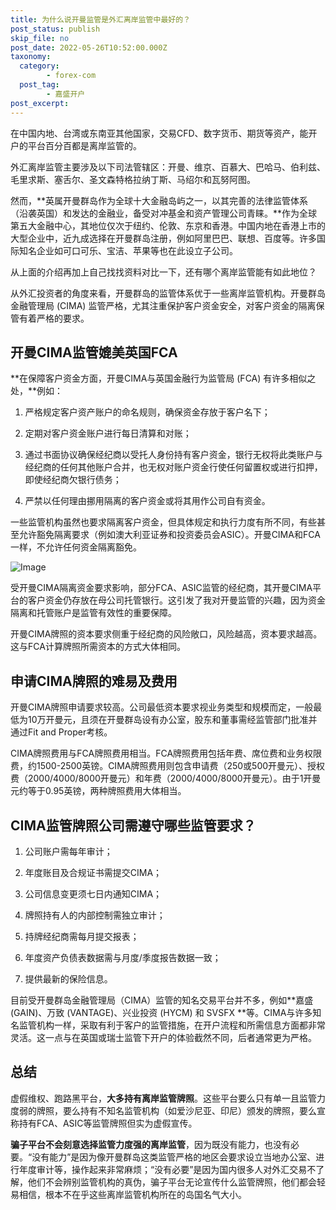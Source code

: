 ```yaml
---
title: 为什么说开曼监管是外汇离岸监管中最好的？
post_status: publish
skip_file: no
post_date: 2022-05-26T10:52:00.000Z
taxonomy:
  category:
        - forex-com
  post_tag:
        - 嘉盛开户
post_excerpt: 
---
```

在中国内地、台湾或东南亚其他国家，交易CFD、数字货币、期货等资产，能开户的平台百分百都是离岸监管的。

外汇离岸监管主要涉及以下司法管辖区：开曼、维京、百慕大、巴哈马、伯利兹、毛里求斯、塞舌尔、圣文森特格拉纳丁斯、马绍尔和瓦努阿图。

然而，**英属开曼群岛作为全球十大金融岛屿之一，以其完善的法律监管体系（沿袭英国）和发达的金融业，备受对冲基金和资产管理公司青睐。**作为全球第五大金融中心，其地位仅次于纽约、伦敦、东京和香港。中国内地在香港上市的大型企业中，近九成选择在开曼群岛注册，例如阿里巴巴、联想、百度等。许多国际知名企业如可口可乐、宝洁、苹果等也在此设立子公司。

从上面的介绍再加上自己找找资料对比一下，还有哪个离岸监管能有如此地位？

从外汇投资者的角度来看，开曼群岛的监管体系优于一些离岸监管机构。开曼群岛金融管理局 (CIMA) 监管严格，尤其注重保护客户资金安全，对客户资金的隔离保管有着严格的要求。

## 开曼CIMA监管媲美英国FCA

**在保障客户资金方面，开曼CIMA与英国金融行为监管局 (FCA) 有许多相似之处，**例如：

1. 严格规定客户资产账户的命名规则，确保资金存放于客户名下；

1. 定期对客户资金账户进行每日清算和对账；

1. 通过书面协议确保经纪商以受托人身份持有客户资金，银行无权将此类账户与经纪商的任何其他账户合并，也无权对账户资金行使任何留置权或进行扣押，即使经纪商欠银行债务；

1. 严禁以任何理由挪用隔离的客户资金或将其用作公司自有资金。

一些监管机构虽然也要求隔离客户资金，但具体规定和执行力度有所不同，有些甚至允许豁免隔离要求（例如澳大利亚证券和投资委员会ASIC）。开曼CIMA和FCA一样，不允许任何资金隔离豁免。

![Image](https://prod-files-secure.s3.us-west-2.amazonaws.com/39ed1227-6d7d-4570-be36-9ccd4a2c4241/bd849744-3fcb-4a37-8312-357962c8f065/image.png?X-Amz-Algorithm=AWS4-HMAC-SHA256&X-Amz-Content-Sha256=UNSIGNED-PAYLOAD&X-Amz-Credential=ASIAZI2LB4667RMRPTZ2%2F20250516%2Fus-west-2%2Fs3%2Faws4_request&X-Amz-Date=20250516T161426Z&X-Amz-Expires=3600&X-Amz-Security-Token=IQoJb3JpZ2luX2VjEJD%2F%2F%2F%2F%2F%2F%2F%2F%2F%2FwEaCXVzLXdlc3QtMiJHMEUCICTZykb0HlomN47uVjzQOs3oIV3XBwp3MaUursI7emCxAiEAlDFQx%2FoNVHvGH4o899%2B4a1Fq%2B1%2B6%2FqRsbYIv0DYnJoAq%2FwMISRAAGgw2Mzc0MjMxODM4MDUiDDq7XBNj%2Fk3ekWYhSSrcA19iqJinBX%2BG59MZxrLqNcOZfD84IEweT1M8f4LP41j%2Fuh9Soxa2IlZK33Kp%2FxwQl3MrO%2BPiNKs1XbseVc82GkOkmvIEkvg0lYVRdpyDzFZv3n4%2F46x0GjNkiBnPJpfEv1%2BfYpjjWlqxeNgDS7uMPw2AHFISzXKwiLReXALKxqeNnMnW%2BF1I1UVsMubjjk3YCkBZQvzYjPqWr5XMQMQhxYqE9drQQQUIfIVGyMBOa0vsLJgj2raY%2FfkSJChgxp5wyxHYuGrxtm6CYqKuCTpQyV8kzrIKfqvRbojKA9VqeNDyzSTeDU%2BApTY%2F4YJL%2FMP2vmsC2VvNcwPUU6VVphrQbxg4%2BHbs1Z84sqtfhZcVfr%2BSxlOAQbzkgTpK402KSV3W2cvF3WINGJp3jVfHE%2F8OytWt0TnfZWAWPJMp6W4gOvjsapEUvNhHGag20%2BzR%2F4pKVOzBBMBUND2Vak0F8m8kKzkCe1Po8fAe8hIWX0w4ib84u%2Fypr6yasYZJyupwR8NemUCXDNyDoOE6eQvn6spWvHolyl1unecjEoXV2f%2BiIrccyyWZ6ZxarDNEMa7SDCoiUbEZbqL8flUEjUdDlP4%2BQFedpbqjO9YaUMnv5KgIK7N8WT8AhRo9kkJvvOj4MLazncEGOqUBEliH6iFzS%2F3fc8E2oVIP7y36rIxYiulNzrViok7G6CU3IdCc7OR8VQnxm8BjycD1RCzhUnK%2BKAZsHqpTee2nAmQSS%2FoCJOfvmuwFqUhU74G%2BpU87bonzGi3Y%2BfzmdVhRciLgZYJ5PUg3OYrsMjgZnOqghPAdKL1kEAIkl5OZKeY58Y6SlspIEZJ8UBR3qUtp1AdA9YLAJMBrrM603MH81QK%2FgrOc&X-Amz-Signature=e69f5d88d69c85c6437544291a6a1f3b45a484c72642858fe58a7bd93257400e&X-Amz-SignedHeaders=host&x-id=GetObject)

受开曼CIMA隔离资金要求影响，部分FCA、ASIC监管的经纪商，其开曼CIMA平台的客户资金仍存放在母公司托管银行。这引发了我对开曼监管的兴趣，因为资金隔离和托管账户是监管有效性的重要保障。

开曼CIMA牌照的资本要求侧重于经纪商的风险敞口，风险越高，资本要求越高。这与FCA计算牌照所需资本的方式大体相同。

## **申请CIMA牌照的难易及费用**

开曼CIMA牌照申请要求较高。公司最低资本要求视业务类型和规模而定，一般最低为10万开曼元，且须在开曼群岛设有办公室，股东和董事需经监管部门批准并通过Fit and Proper考核。

CIMA牌照费用与FCA牌照费用相当。FCA牌照费用包括年费、席位费和业务权限费，约1500-2500英镑。CIMA牌照费用则包含申请费（250或500开曼元）、授权费（2000/4000/8000开曼元）和年费（2000/4000/8000开曼元）。由于1开曼元约等于0.95英镑，两种牌照费用大体相当。

## CIMA监管牌照公司需遵守哪些监管要求？

1. 公司账户需每年审计；

1. 年度账目及合规证书需提交CIMA；

1. 公司信息变更须七日内通知CIMA；

1. 牌照持有人的内部控制需独立审计；

1. 持牌经纪商需每月提交报表；

1. 年度资产负债表数据需与月度/季度报告数据一致；

1. 提供最新的保险信息。

目前受开曼群岛金融管理局（CIMA）监管的知名交易平台并不多，例如**嘉盛 (GAIN)、万致 (VANTAGE)、兴业投资 (HYCM) 和 SVSFX **等。CIMA与许多知名监管机构一样，采取有利于客户的监管措施，在开户流程和所需信息方面都非常灵活。这一点与在英国或瑞士监管下开户的体验截然不同，后者通常更为严格。

## 总结

虚假维权、跑路黑平台，**大多持有离岸监管牌照**。这些平台要么只有单一且监管力度弱的牌照，要么持有不知名监管机构（如爱沙尼亚、印尼）颁发的牌照，要么宣称持有FCA、ASIC等监管牌照但实为虚假宣传。

**骗子平台不会刻意选择监管力度强的离岸监管**，因为既没有能力，也没有必要。“没有能力”是因为像开曼群岛这类监管严格的地区会要求设立当地办公室、进行年度审计等，操作起来非常麻烦；“没有必要”是因为国内很多人对外汇交易不了解，他们不会辨别监管机构的真伪，骗子平台无论宣传什么监管牌照，他们都会轻易相信，根本不在乎这些离岸监管机构所在的岛国名气大小。